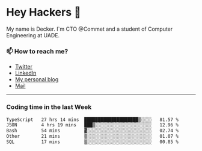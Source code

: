 # Hey Hackers 👋

My name is Decker. I`m CTO @Commet and a student of Computer Engineering at UADE.

### 📫 How to reach me?
- [Twitter](https://x.com/0xDecker) 
- [LinkedIn](https://www.linkedin.com/in/decker-urbano/) 
- [My personal blog](http://decker.sh) 
- [Mail](mailto:me@decker.sh)

---

### Coding time in the last Week

<!--START_SECTION:waka-->

```txt
TypeScript   27 hrs 14 mins  ████████████████████▒░░░░   81.57 %
JSON         4 hrs 19 mins   ███▒░░░░░░░░░░░░░░░░░░░░░   12.96 %
Bash         54 mins         ▓░░░░░░░░░░░░░░░░░░░░░░░░   02.74 %
Other        21 mins         ▒░░░░░░░░░░░░░░░░░░░░░░░░   01.07 %
SQL          17 mins         ▒░░░░░░░░░░░░░░░░░░░░░░░░   00.85 %
```

<!--END_SECTION:waka-->
